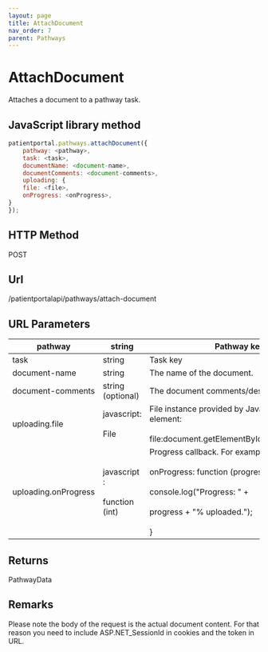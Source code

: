 ```yaml
---
layout: page
title: AttachDocument
nav_order: 7
parent: Pathways
---
```


# AttachDocument

Attaches a document to a pathway task.

## JavaScript library method

```javascript
patientportal.pathways.attachDocument({
    pathway: <pathway>,
    task: <task>,
    documentName: <document-name>,
    documentComments: <document-comments>,
    uploading: {
    file: <file>,
    onProgress: <onProgress>,
}
});
```

## HTTP Method

POST

## ****Url****

/patientportalapi/pathways/attach-document

## URL Parameters

| pathway | string | Pathway key |
| --- | --- | --- |
| task | string | Task key |
| document-name | string | The name of the document. |
| document-comments | string (optional) | The document comments/description. |
| uploading.file | javascript:<br><br>File | File instance provided by JavaScript input element:<br><br>file:document.getElementById("myFile").files\[0\] |
| uploading.onProgress | javascript :<br><br>function (int) | Progress callback. For example:<br><br>onProgress: function (progress) {<br><br>console.log("Progress: " +<br><br>progress + "% uploaded."); <br><br>} |

## Returns

PathwayData

## Remarks

Please note the body of the request is the actual document content. For that reason you need to include ASP.NET_SessionId in cookies and the token in URL.
